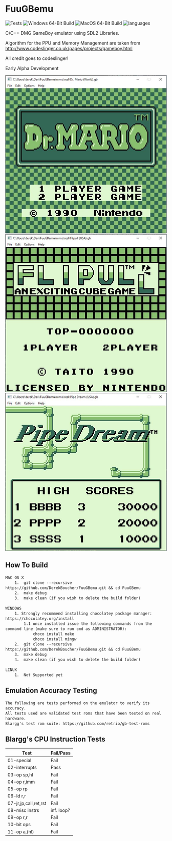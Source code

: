 # FuuGBemu
![Tests](https://github.com/DerekBoucher/FuuGBemu/workflows/Tests/badge.svg?event=push)    ![Windows 64-Bit Build](https://github.com/DerekBoucher/FuuGBemu/workflows/Windows%2064-Bit%20Build/badge.svg?event=push)    ![MacOS 64-Bit Build](https://github.com/DerekBoucher/FuuGBemu/workflows/MacOS%2064-Bit%20Build/badge.svg?event=push)    ![languages](https://img.shields.io/github/languages/top/DerekBoucher/FuuGBemu)

C/C++ DMG GameBoy emulator using SDL2 Libraries.

Algorithm for the PPU and Memory Management are taken from http://www.codeslinger.co.uk/pages/projects/gameboy.html

All credit goes to codeslinger!

Early Alpha Development

![](images/DrMario.JPG)
![](images/Flipull.JPG)
![](images/PipeDream.JPG)

## How To Build
    MAC OS X
        1.  git clone --recursive https://github.com/DerekBoucher/FuuGBemu.git && cd FuuGBemu
        2.  make debug
        3.  make clean (if you wish to delete the build folder)
    
    WINDOWS
        1. Strongly recommend installing chocolatey package manager: https://chocolatey.org/install
            1.1 once installed issue the following commands from the command line (make sure to run cmd as ADMINISTRATOR):
                choco install make
                choco install mingw
        2.  git clone --recursive https://github.com/DerekBoucher/FuuGBemu.git && cd FuuGBemu
        3.  make debug
        4.  make clean (if you wish to delete the build folder)

    LINUX
        1.  Not Supported yet

## Emulation Accuracy Testing

	The following are tests performed on the emulator to verify its accuracy.
	All tests used are validated test roms that have been tested on real hardware.
	Blargg's test rom suite: https://github.com/retrio/gb-test-roms

## Blargg's CPU Instruction Tests
| Test 		| Fail/Pass |
|------			|-------|
|01-special		| Fail	|
|02-interrupts		| Pass	|
|03-op sp,hl		| Fail	|
|04-op r,imm		| Fail	|
|05-op rp		| Fail	|
|06-ld r,r		| Fail	|
|07-jr,jp,call,ret,rst	| Fail	|
|08-misc instrs		| inf. loop? |
|09-op r,r		| Fail	|
|10-bit ops		| Fail	|
|11-op a,(hl)		| Fail	|